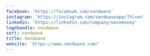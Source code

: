 ```yaml
---
facebook: 'https://facebook.com/sendwave'
instagram: 'https://instagram.com/sendwaveapp/?hl=en'
linkedin: 'https://linkedin.com/company/wavemoney'
logohandle: sendwave
sort: sendwave
title: Sendwave
website: 'https://www.sendwave.com/'
---
```


